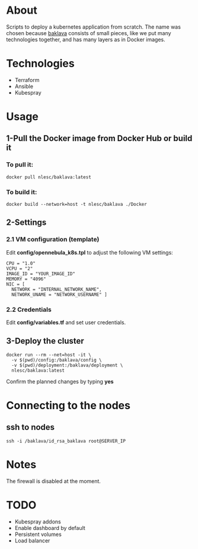 # About

Scripts to deploy a kubernetes application from scratch. The name was chosen because [baklava](https://en.wikipedia.org/wiki/Baklava) consists of small pieces, like we put many technologies together, and has many layers as in Docker images.

# Technologies

- Terraform
- Ansible
- Kubespray

# Usage

## 1-Pull the Docker image from Docker Hub or build it

### To pull it:

```shell
docker pull nlesc/baklava:latest
```

### To build it:

```shell
docker build --network=host -t nlesc/baklava ./Docker
```

## 2-Settings

### 2.1 VM configuration (template)

Edit **config/opennebula_k8s.tpl** to adjust the following VM settings:

    CPU = "1.0"
    VCPU = "2"
    IMAGE_ID = "YOUR_IMAGE_ID"
    MEMORY = "4096"
    NIC = [
      NETWORK = "INTERNAL_NETWORK_NAME",
      NETWORK_UNAME = "NETWORK_USERNAME" ]

### 2.2 Credentials

Edit **config/variables.tf** and set user credentials.

## 3-Deploy the cluster

```shell
docker run --rm --net=host -it \
  -v $(pwd)/config:/baklava/config \
  -v $(pwd)/deployment:/baklava/deployment \
  nlesc/baklava:latest
```

Confirm the planned changes by typing **yes**

# Connecting to the nodes

## ssh to nodes
```shell
ssh -i /baklava/id_rsa_baklava root@SERVER_IP
```

# Notes

The firewall is disabled at the moment.

# TODO

- Kubespray addons
- Enable dashboard by default
- Persistent volumes
- Load balancer